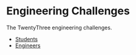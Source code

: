 # Engineering Challenges

The TwentyThree engineering challenges.

* [Students](students/readme.md)
* [Engineers](engineers/readme.md)